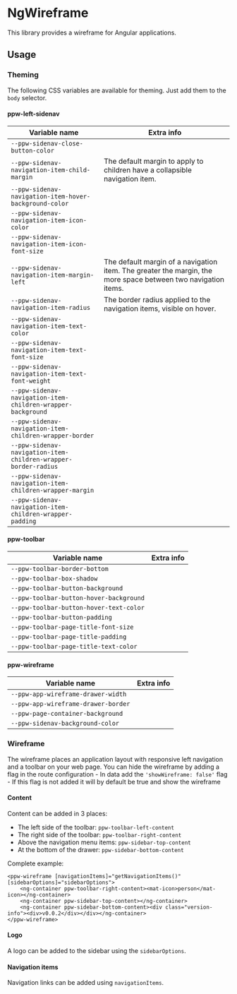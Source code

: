 # NgWireframe

This library provides a wireframe for Angular applications.

## Usage

### Theming

The following CSS variables are available for theming. Just add them to the `body` selector.

#### ppw-left-sidenav

| Variable name                                                  | Extra info                                                                                                    |
|----------------------------------------------------------------|---------------------------------------------------------------------------------------------------------------|
| `--ppw-sidenav-close-button-color`                             |                                                                                                               |
| `--ppw-sidenav-navigation-item-child-margin`                   | The default margin to apply to children have a collapsible navigation item.                                   |
| `--ppw-sidenav-navigation-item-hover-background-color`         |                                                                                                               |
| `--ppw-sidenav-navigation-item-icon-color`                     |                                                                                                               |
| `--ppw-sidenav-navigation-item-icon-font-size`                 |                                                                                                               |
| `--ppw-sidenav-navigation-item-margin-left`                    | The default margin of a navigation item. The greater the margin, the more space between two navigation items. |
| `--ppw-sidenav-navigation-item-radius`                         | The border radius applied to the navigation items, visible on hover.                                          |
| `--ppw-sidenav-navigation-item-text-color`                     |                                                                                                               |
| `--ppw-sidenav-navigation-item-text-font-size`                 |                                                                                                               |
| `--ppw-sidenav-navigation-item-text-font-weight`               |                                                                                                               |
| `--ppw-sidenav-navigation-item-children-wrapper-background`    |                                                                                                               |
| `--ppw-sidenav-navigation-item-children-wrapper-border`        |                                                                                                               |
| `--ppw-sidenav-navigation-item-children-wrapper-border-radius` |                                                                                                               |
| `--ppw-sidenav-navigation-item-children-wrapper-margin`        |                                                                                                               |
| `--ppw-sidenav-navigation-item-children-wrapper-padding`       |                                                                                                               |

#### ppw-toolbar

| Variable name                           | Extra info |
|-----------------------------------------|------------|
| `--ppw-toolbar-border-bottom`           |            |
| `--ppw-toolbar-box-shadow`              |            |
| `--ppw-toolbar-button-background`       |            |
| `--ppw-toolbar-button-hover-background` |            |
| `--ppw-toolbar-button-hover-text-color` |            |
| `--ppw-toolbar-button-padding`          |            |
| `--ppw-toolbar-page-title-font-size`    |            |
| `--ppw-toolbar-page-title-padding`      |            |
| `--ppw-toolbar-page-title-text-color`   |            |

#### ppw-wireframe

| Variable name                       | Extra info |
|-------------------------------------|------------|
| `--ppw-app-wireframe-drawer-width`  |            |
| `--ppw-app-wireframe-drawer-border` |            |
| `--ppw-page-container-background`   |            |
| `--ppw-sidenav-background-color`    |            |

### Wireframe

The wireframe places an application layout with responsive left navigation and a toolbar on your web page.
You can hide the wireframe by adding a flag in the route configuration - In data add the `'showWireframe: false'` flag - If this flag is not added it will by default be true and show the wireframe

#### Content

Content can be added in 3 places:

-   The left side of the toolbar: `ppw-toolbar-left-content`
-   The right side of the toolbar: `ppw-toolbar-right-content`
-   Above the navigation menu items: `ppw-sidebar-top-content`
-   At the bottom of the drawer: `ppw-sidebar-bottom-content`

Complete example:

    <ppw-wireframe [navigationItems]="getNavigationItems()" [sidebarOptions]="sidebarOptions">
        <ng-container ppw-toolbar-right-content><mat-icon>person</mat-icon></ng-container>
        <ng-container ppw-sidebar-top-content></ng-container>
        <ng-container ppw-sidebar-bottom-content><div class="version-info"><div>v0.0.2</div></div></ng-container>
    </ppw-wireframe>

#### Logo

A logo can be added to the sidebar using the `sidebarOptions`.

#### Navigation items

Navigation links can be added using `navigationItems`.

